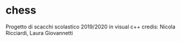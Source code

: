 # chess
Progetto di scacchi scolastico 2019/2020 in visual c++
credis: Nicola Ricciardi, Laura Giovannetti
